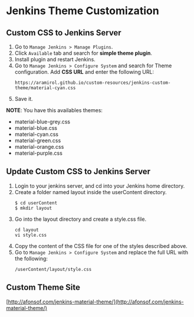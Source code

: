 # Jenkins Theme Customization

## Custom CSS to Jenkins Server
1. Go to `Manage Jenkins > Manage Plugins`. 
2. Click `Available` tab and search for **simple theme plugin**.
2. Install plugin and restart Jenkins.
3. Go to `Manage Jenkins > Configure System` and search for Theme configuration. Add **CSS URL** and enter the following URL:
   ```
   https://aramirol.github.io/custom-resources/jenkins-custom-theme/material-cyan.css
   ```
4. Save it.

**NOTE**: You have this availables themes:
* material-blue-grey.css
* material-blue.css
* material-cyan.css
* material-green.css
* material-orange.css
* material-purple.css


## Update Custom CSS to Jenkins Server
1. Login to your jenkins server, and cd into your Jenkins home directory.
2. Create a folder named layout inside the userContent directory.
   ```
   $ cd userContent
   $ mkdir layout
   ```
3. Go into the layout directory and create a style.css file.
   ```
   cd layout
   vi style.css
   ```
4. Copy the content of the CSS file for one of the styles described above.
5. Go to `Manage Jenkins > Configure System` and replace the full URL with the following:
   ```
   /userContent/layout/style.css
   ```

## Custom Theme Site

[http://afonsof.com/jenkins-material-theme/](http://afonsof.com/jenkins-material-theme/)
